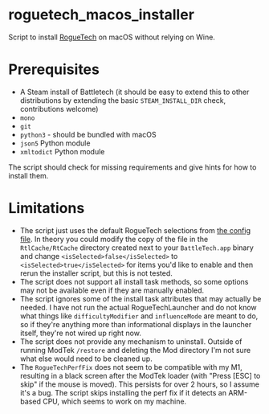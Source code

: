 # roguetech_macos_installer
Script to install [RogueTech](https://roguetech.fandom.com/wiki/Installation#macOS) on macOS without relying on Wine.

# Prerequisites
* A Steam install of Battletech (it should be easy to extend this to other distributions by extending the basic `STEAM_INSTALL_DIR` check, contributions welcome)
* `mono`
* `git`
* `python3` - should be bundled with macOS
* `json5` Python module
* `xmltodict` Python module

The script should check for missing requirements and give hints for how to install them.

# Limitations
* The script just uses the default RogueTech selections from [the config file](https://github.com/BattletechModders/RogueTech/blob/master/RtConfig.xml). In theory you could modify the copy of the file in the `RtlCache/RtCache` directory created next to your `BattleTech.app` binary and change `<isSelected>false</isSelected>` to `<isSelected>true</isSelected>` for items you'd like to enable and then rerun the installer script, but this is not tested.
* The script does not support all install task methods, so some options may not be available even if they are manually enabled.
* The script ignores some of the install task attributes that may actually be needed. I have not run the actual RogueTechLauncher and do not know what things like `difficultyModifier` and `influenceMode` are meant to do, so if they're anything more than informational displays in the launcher itself, they're not wired up right now.
* The script does not provide any mechanism to uninstall. Outside of running ModTek `/restore` and deleting the Mod directory I'm not sure what else would need to be cleaned up.
* The `RogueTechPerfFix` does not seem to be compatible with my M1, resulting in a black screen after the ModTek loader (with "Press [ESC] to skip" if the mouse is moved). This persists for over 2 hours, so I assume it's a bug. The script skips installing the perf fix if it detects an ARM-based CPU, which seems to work on my machine.
